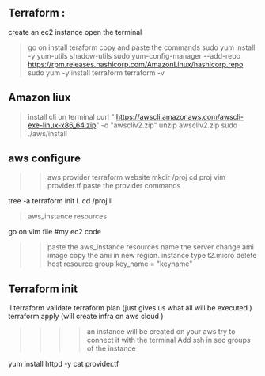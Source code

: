 ## Terraform :

create an ec2 instance 
open the terminal 
> go on install teraform copy and paste the commands 
sudo yum install -y yum-utils shadow-utils
sudo yum-config-manager --add-repo https://rpm.releases.hashicorp.com/AmazonLinux/hashicorp.repo
sudo yum -y install terraform
terraform -v
## Amazon liux
> install cli on terminal 
curl "
https://awscli.amazonaws.com/awscli-exe-linux-x86_64.zip"
-o "awscliv2.zip"
unzip awscliv2.zip
sudo ./aws/install

## aws configure 

>> aws provider terraform website
mkdir /proj
cd proj 
vim provider.tf
>> paste the provider commands

tree -a
terraform init
l.
cd /proj
ll

> aws_instance resources

go on vim file 
#my ec2 code 
>>paste the aws_instance resources
name the server 
change ami image copy the ami in new region.
instance type t2.micro
delete host resource group
key_name = "keyname"

## Terraform init  
ll
terraform validate
terraform plan (just gives us what all will be executed )
terraform apply  (will create infra on aws cloud ) 
 >>>> an instance will be created on your aws
>> try to connect it with the terminal
Add ssh in sec groups of the instance

yum install httpd -y
cat provider.tf 

